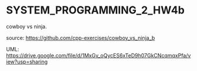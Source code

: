 # SYSTEM_PROGRAMMING_2_HW4b
cowboy vs ninja.

source: https://github.com/cpp-exercises/cowboy_vs_ninja_b


UML: https://drive.google.com/file/d/1MxGv_oQycES6xTeD9h07GkCNcqmqxPfa/view?usp=sharing